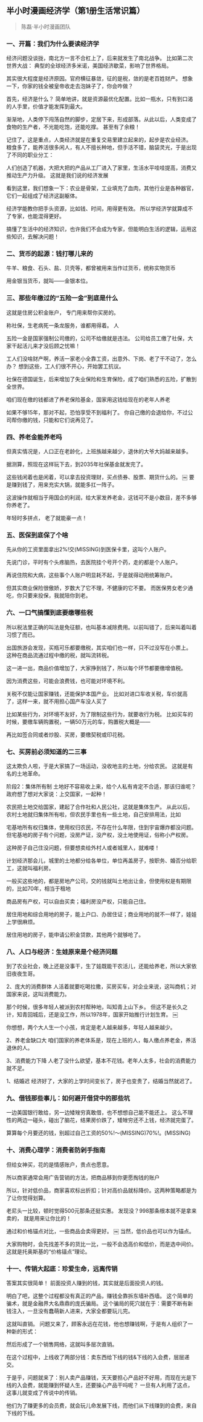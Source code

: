 ## 半小时漫画经济学（第1册生活常识篇）
> 陈磊·半小时漫画团队

### 一、开篇：我们为什么要读经济学

经济问题没谈拢，南北方一言不合杠上了，后来就发生了南北战争。
比如第二次世界大战：
典型的全球经济多米诺，美国经济歇菜，影响了世界格局。

其实很大程度是经济原因。官府横征暴敛，征的是税，敛的是老百姓财产。
想象一下，你家的钱全被皇帝收走去泡妹子了，你会咋做？

首先，经济是什么？
简单地讲，就是资源最优化配置。比如一瓶水，只有到口渴的人手里，价值才能发挥到最大。

渐渐地，人类停下闯荡自然的脚步，定居下来，形成部落。从此以后，人类变成了食物的生产者，不光能吃饱，还能吃撑。
甚至有了余粮！

记住了，这是重点，人类经济就是在重复交易里建立起来的，起步是农业经济。
粮食多了，能养活很多闲人，有人不擅长种地，但手活不错，脑袋灵光，于是出现了不同的职业分工：

人们创造了机器，大把大把的产品从工厂进入了家里，生活水平哇哇提高，消费又推动生产力升级。
这就是我们说的经济发展

看到这里，我们想象一下：农业是骨架，工业填充了血肉，其他行业是各种器官，它们一起组成了经济这副躯体。

经济学能教你把手头资源，比如钱、时间，用得更有效。
所以学经济学就算成不了专家，也能混得更好。

搞懂了生活中的经济知识，也许我们不会成为专家，但能明白生活的逻辑，运用这些知识，去解决问题！

### 二、货币的起源：钱打哪儿来的

牛羊、粮食、石头、盐、贝壳等，都曾被用来当作过货币，统称实物货币

用金银当货币，就叫——金银本位。


### 三、那些年缴过的“五险一金”到底是什么

这就是住房公积金账户，
专门用来帮你买房的。

称社保，生老病死一条龙服务，谁都用得着。
人

五险一金是国家强制公司缴的，公司不给缴就是违法。
公司给员工缴了社保，大家干起活儿来才没后顾之忧嘛！

工人们没啥财产啊，养活一家老小全靠工资，出意外、下岗、老了干不动了，怎么办？
想到这些，工人们很不开心，开始罢工抗议。

社保在德国诞生，后来增加了失业保险和生育保险，成了咱们熟悉的五险，扩散到全世界。


咱们现在缴的钱都进了养老保险基金，国家用这钱给现在的老年人养老

如果不够15年，那对不起，恐怕享受不到福利了。
你自己缴的会退给你，不过公司帮你缴的钱，只能和它们说再见了。

### 四、养老金能养老吗

但真实情况是，人口正在老龄化，上班族越来越少，退休的大爷大妈越来越多。


据测算，照现在这样玩下去，到2035年社保基金就发完了。

这些钱闲着也是闲着，可以拿去投资理财，买点债券、股票、期货什么的。
￼
要是赚到钱了，用来充实大锅，就能多扛一阵子。

这波操作就相当于用国企的利润，给大家发养老金，这钱可不是小数目，差不多够你养老了。


年轻时多拼点，
老了就能豪一点！


### 五、医保到底保了个啥

先从你的工资里面拿出2%!交(MISSING)到医保卡里，这叫个人账户。

先说门诊，平时有个头疼脑热，去医院挂个号开个药，走的都是个人账户。

再说住院和大病，这些事个人账户明显耗不起，于是就得动用统筹账户。

但其实商业保险很傲娇，岁数大了它不理，不健康的它不要。
而医保男女老少通吃，你只要来投保，我就陪你到老。

### 六、一口气搞懂到底要缴哪些税

所以税法里正确的叫法是免征额，也叫基本减除费用。以前叫错了，后来叫着叫着习惯了而已。

出国旅游会发现，买瓶可乐都要缴税，其实咱们也一样，只不过没写在小票上。
这种在商品流通过程中缴的税，就叫流转税。

这一进一出，商品价值增加了，大家挣到钱了，所以每个环节都要缴增值税。


因为消费这些，可能会浪费钱，也可能对环境不利。

关税不仅能让国家赚钱，还能保护本国产业。
比如对进口车收关税，车价就高了，这样一来，就不用担心国产车没人买了

比如某些行为，对环境不友好，为了限制这些行为，就要收行为税。
比如买车的时候，要缴车辆购置税，一辆50万元的车，购置税大概是——

再比如签合同或者炒股、买房，要缴契税或印花税。


### 七、买房前必须知道的二三事

这太欺负人啦，于是大家搞了一场运动，没收地主的土地，分给农民。
这就是有名的土地革命。

阶段2：集体所有制
土地好不容易收上来，给个人私有肯定不合适，那该归谁呢？
政府想了想对大家说：上交国家，一起种！

农民把土地交给国家，建起了合作社和人民公社，这就是集体生产。
从此以后，农村土地就归集体所有啦，但农民手里也有一些土地，自己安排用法，比如

宅基地所有权归集体，使用权归农民，不存在什么年限，住到宇宙爆炸都没问题。
但宅基地的房子有个问题，没房产证，没产权，没土地使用证，俗称小产权房。

这种房子自己住没问题，但要想卖给外村人或者城里人，就难喽！

计划经济那会儿，城里的土地都分给各单位，单位再盖房子，按职务、婚否分给职工，这就叫福利房。

一般买这些地的，都是房地产公司，交的钱就叫土地出让金，但使用权是有期限的，比如70年，相当于租地

商品房有产权，可以自由买卖；福利房没产权，只能自己住。


居住用地和综合用地的房子，能上户口、办居住证；商业用地的就不一样了，娃娃上学很麻烦。


居住用地的房子，能申请公积金贷款，其他两个就够呛了。

### 八、人口与经济：生娃原来是个经济问题

到了农业社会，晚上还是没事干，生了娃既能干农活儿，还能给养老，所以大家依旧夜夜生哥。

2、庞大的消费群体
人活着就要吃喝拉撒，买房买车，对企业来说，这叫商机；对国家来说，这叫消费能力。

那个时候，很多年轻人被派到农村帮种地，叫知青上山下乡。
但这不是长久之计，知青回城后，还是没工作，所以1978年，国家开始推行计划生育。
￼

你想想，两个大人生一个小孩，肯定是老人越来越多，年轻人越来越少。

2、养老金缺口大
咱们国家的养老体系是，现在上班的人，每人缴点养老金，养活退休的人。

3、消费能力下降
人老了没什么欲望，基本不花钱。老年人太多，社会的消费能力就不足。

1、结婚迟
经济好了，大家的上学时间变长了，房子也变贵了，结婚当然就迟了。

### 九、借钱那些事儿：如何避开借贷中的那些坑

一边美国银行敢给，另一边矮矬穷真敢借，也不想想自己能不能还上。
这么不理性的两边一碰头，碰出了脑花，结果房价跌了，矮矬穷还不上钱，经济就完蛋了。


算算每个月要还的钱，别超过自己工资的50%!～(MISSING)70%!。(MISSING)

### 十、消费心理学：消费者防剁手指南

但给女神买，花的是情感账户，贵点也愿意。

所以商家通常会用广告营销的方法，把商品移到你更愿掏钱的账户

所以，针对低价品，商家喜欢标出折扣；针对高价品就标降价。这两种策略都是为了让你觉得划算。

老尼头一比较，顿时觉得500元那条还挺实惠。
发现没？998那条根本就不是拿来卖的，
就是用来让你比的！

通过和价格锚点对比，一些商品会卖得更好。
￼
当然，低价品也可以作为锚点。

大家购物时，会先找差不多的货比一比，一般不会选高价和低价，而是选中间价。
这就是托奥斯基的“价格锚点”理论。

### 十一、传销大起底：珍爱生命，远离传销

答案其实很简单！
前面投资人赚到的钱，其实就是后面投资人的钱。

明白了吧，这整个过程都没有真正的产品，赚钱全靠拆东墙补西墙。
这个简单的骗术，就是金融界大名鼎鼎的庞氏骗局。
这个骗局的死穴就在于：需要不断有新钱注入，一旦没有蠢萌新人进来，大家全都要玩儿完。

这就叫直销。
问题又来了，顾客永远在花钱，他也想赚钱啊，于是有人组织了一种新的形式：

然后形成了一个销售网络，这就叫多层次直销。

在这个过程中，上线收了两部分钱：卖东西给下线的钱&下线的入会费，层层递交。

于是乎，问题就来了：别人卖产品赚钱，天天要担心产品好不好用，而现在光是下线的入会费，就能赚到怀疑人生，还要操心产品干吗呢？
一旦有人利用了这点，这事儿就变成了传说中的传销。

他们为了赚更多的会员费，就会玩儿命发展下线，而他们从下线赚到的会费，来自下线的下线。